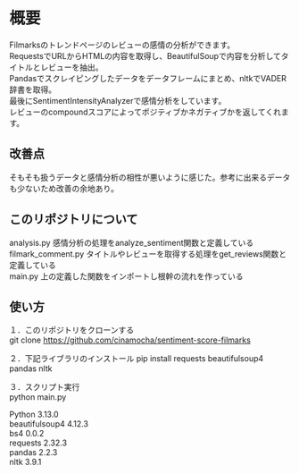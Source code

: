 # 概要  
Filmarksのトレンドページのレビューの感情の分析ができます。  
RequestsでURLからHTMLの内容を取得し、BeautifulSoupで内容を分析してタイトルとレビューを抽出。  
Pandasでスクレイピングしたデータをデータフレームにまとめ、nltkでVADER辞書を取得。  
最後にSentimentIntensityAnalyzerで感情分析をしています。  
レビューのcompoundスコアによってポジティブかネガティブかを返してくれます。  

## 改善点  
そもそも扱うデータと感情分析の相性が悪いように感じた。参考に出来るデータも少ないため改善の余地あり。  

## このリポジトリについて  
analysis.py 感情分析の処理をanalyze_sentiment関数と定義している  
filmark_comment.py タイトルやレビューを取得する処理をget_reviews関数と定義している  
main.py 上の定義した関数をインポートし根幹の流れを作っている  



## 使い方  
１．このリポジトリをクローンする  
git clone https://github.com/cinamocha/sentiment-score-filmarks  

２．下記ライブラリのインストール
pip install requests beautifulsoup4 pandas nltk  

３．スクリプト実行  
python main.py  
  
Python 3.13.0  
beautifulsoup4 4.12.3  
bs4 0.0.2  
requests 2.32.3  
pandas 2.2.3  
nltk 3.9.1  
